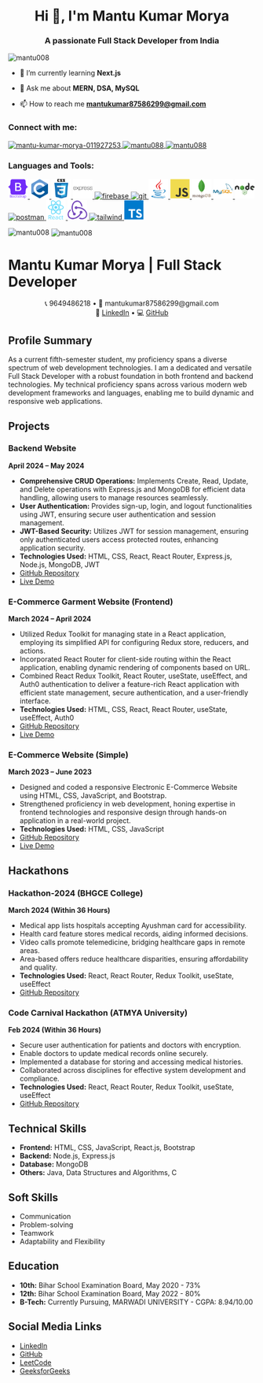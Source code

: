 <h1 align="center">Hi 👋, I'm Mantu Kumar Morya</h1>
<h3 align="center">A passionate Full Stack Developer from India</h3>

<p align="left"> 
  <img src="https://komarev.com/ghpvc/?username=mantu008&label=Profile%20views&color=0e75b6&style=flat" alt="mantu008" /> 
</p>

- 🌱 I’m currently learning **Next.js**

- 💬 Ask me about **MERN, DSA, MySQL**

- 📫 How to reach me **mantukumar87586299@gmail.com**

<h3 align="left">Connect with me:</h3>
<p align="left">
  <a href="https://linkedin.com/in/mantu-kumar-morya-011927253" target="blank">
    <img align="center" src="https://raw.githubusercontent.com/rahuldkjain/github-profile-readme-generator/master/src/images/icons/Social/linked-in-alt.svg" alt="mantu-kumar-morya-011927253" height="30" width="40" />
  </a>
  <a href="https://www.leetcode.com/mantu088" target="blank">
    <img align="center" src="https://raw.githubusercontent.com/rahuldkjain/github-profile-readme-generator/master/src/images/icons/Social/leet-code.svg" alt="mantu088" height="30" width="40" />
  </a>
  <a href="https://auth.geeksforgeeks.org/user/mantu088" target="blank">
    <img align="center" src="https://raw.githubusercontent.com/rahuldkjain/github-profile-readme-generator/master/src/images/icons/Social/geeks-for-geeks.svg" alt="mantu088" height="30" width="40" />
  </a>
</p>

<h3 align="left">Languages and Tools:</h3>
<p align="left"> 
  <a href="https://getbootstrap.com" target="_blank" rel="noreferrer"> 
    <img src="https://raw.githubusercontent.com/devicons/devicon/master/icons/bootstrap/bootstrap-plain-wordmark.svg" alt="bootstrap" width="40" height="40"/> 
  </a> 
  <a href="https://www.cprogramming.com/" target="_blank" rel="noreferrer"> 
    <img src="https://raw.githubusercontent.com/devicons/devicon/master/icons/c/c-original.svg" alt="c" width="40" height="40"/> 
  </a> 
  <a href="https://www.w3schools.com/css/" target="_blank" rel="noreferrer"> 
    <img src="https://raw.githubusercontent.com/devicons/devicon/master/icons/css3/css3-original-wordmark.svg" alt="css3" width="40" height="40"/> 
  </a> 
  <a href="https://expressjs.com" target="_blank" rel="noreferrer"> 
    <img src="https://raw.githubusercontent.com/devicons/devicon/master/icons/express/express-original-wordmark.svg" alt="express" width="40" height="40"/> 
  </a> 
  <a href="https://firebase.google.com/" target="_blank" rel="noreferrer"> 
    <img src="https://www.vectorlogo.zone/logos/firebase/firebase-icon.svg" alt="firebase" width="40" height="40"/> 
  </a> 
  <a href="https://git-scm.com/" target="_blank" rel="noreferrer"> 
    <img src="https://www.vectorlogo.zone/logos/git-scm/git-scm-icon.svg" alt="git" width="40" height="40"/> 
  </a> 
  <a href="https://www.java.com" target="_blank" rel="noreferrer"> 
    <img src="https://raw.githubusercontent.com/devicons/devicon/master/icons/java/java-original.svg" alt="java" width="40" height="40"/> 
  </a> 
  <a href="https://developer.mozilla.org/en-US/docs/Web/JavaScript" target="_blank" rel="noreferrer"> 
    <img src="https://raw.githubusercontent.com/devicons/devicon/master/icons/javascript/javascript-original.svg" alt="javascript" width="40" height="40"/> 
  </a> 
  <a href="https://www.mongodb.com/" target="_blank" rel="noreferrer"> 
    <img src="https://raw.githubusercontent.com/devicons/devicon/master/icons/mongodb/mongodb-original-wordmark.svg" alt="mongodb" width="40" height="40"/> 
  </a> 
  <a href="https://www.mysql.com/" target="_blank" rel="noreferrer"> 
    <img src="https://raw.githubusercontent.com/devicons/devicon/master/icons/mysql/mysql-original-wordmark.svg" alt="mysql" width="40" height="40"/> 
  </a> 
  <a href="https://nodejs.org" target="_blank" rel="noreferrer"> 
    <img src="https://raw.githubusercontent.com/devicons/devicon/master/icons/nodejs/nodejs-original-wordmark.svg" alt="nodejs" width="40" height="40"/> 
  </a> 
  <a href="https://postman.com" target="_blank" rel="noreferrer"> 
    <img src="https://www.vectorlogo.zone/logos/getpostman/getpostman-icon.svg" alt="postman" width="40" height="40"/> 
  </a> 
  <a href="https://reactjs.org/" target="_blank" rel="noreferrer"> 
    <img src="https://raw.githubusercontent.com/devicons/devicon/master/icons/react/react-original-wordmark.svg" alt="react" width="40" height="40"/> 
  </a> 
  <a href="https://redux.js.org" target="_blank" rel="noreferrer"> 
    <img src="https://raw.githubusercontent.com/devicons/devicon/master/icons/redux/redux-original.svg" alt="redux" width="40" height="40"/> 
  </a> 
  <a href="https://tailwindcss.com/" target="_blank" rel="noreferrer"> 
    <img src="https://www.vectorlogo.zone/logos/tailwindcss/tailwindcss-icon.svg" alt="tailwind" width="40" height="40"/> 
  </a> 
  <a href="https://www.typescriptlang.org/" target="_blank" rel="noreferrer"> 
    <img src="https://raw.githubusercontent.com/devicons/devicon/master/icons/typescript/typescript-original.svg" alt="typescript" width="40" height="40"/> 
  </a> 
</p>

<p><img align="left" src="https://github-readme-stats.vercel.app/api/top-langs?username=mantu008&show_icons=true&locale=en&layout=compact" alt="mantu008" /></p>

<p>&nbsp;<img align="center" src="https://github-readme-stats.vercel.app/api?username=mantu008&show_icons=true&locale=en" alt="mantu008" /></p>

# Mantu Kumar Morya | Full Stack Developer


<p align="center">
  📞 9649486218 • 📧 mantukumar87586299@gmail.com <br/>
  🔗 <a href="https://www.linkedin.com/in/mantu-kumar-morya-011927253/">LinkedIn</a> • 💻 <a href="https://github.com/Mantu008">GitHub</a>
</p>

## Profile Summary
As a current fifth-semester student, my proficiency spans a diverse spectrum of web development technologies. I am a dedicated and versatile Full Stack Developer with a robust foundation in both frontend and backend technologies. My technical proficiency spans across various modern web development frameworks and languages, enabling me to build dynamic and responsive web applications.

## Projects

### Backend Website
**April 2024 – May 2024**


- **Comprehensive CRUD Operations:** Implements Create, Read, Update, and Delete operations with Express.js and MongoDB for efficient data handling, allowing users to manage resources seamlessly.
- **User Authentication:** Provides sign-up, login, and logout functionalities using JWT, ensuring secure user authentication and session management.
- **JWT-Based Security:** Utilizes JWT for session management, ensuring only authenticated users access protected routes, enhancing application security.
- **Technologies Used:** HTML, CSS, React, React Router, Express.js, Node.js, MongoDB, JWT
- [GitHub Repository](https://github.com/Mantu008/E-commerce-Backend)
- [Live Demo](https://e-commerce-mern-frontant.vercel.app/)

### E-Commerce Garment Website (Frontend)
**March 2024 – April 2024**


- Utilized Redux Toolkit for managing state in a React application, employing its simplified API for configuring Redux store, reducers, and actions.
- Incorporated React Router for client-side routing within the React application, enabling dynamic rendering of components based on URL.
- Combined React Redux Toolkit, React Router, useState, useEffect, and Auth0 authentication to deliver a feature-rich React application with efficient state management, secure authentication, and a user-friendly interface.
- **Technologies Used:** HTML, CSS, React, React Router, useState, useEffect, Auth0
- [GitHub Repository](https://github.com/Mantu008/E-Commerce-REACT)
- [Live Demo](http://e-commerce-react-ecru-eta.vercel.app)

### E-Commerce Website (Simple)
**March 2023 – June 2023**

- Designed and coded a responsive Electronic E-Commerce Website using HTML, CSS, JavaScript, and Bootstrap.
- Strengthened proficiency in web development, honing expertise in frontend technologies and responsive design through hands-on application in a real-world project.
- **Technologies Used:** HTML, CSS, JavaScript
- [GitHub Repository](https://github.com/Mantu008/EComerce)
- [Live Demo](https://mantu008.github.io/EComerce/)

## Hackathons

### Hackathon-2024 (BHGCE College)
**March 2024 (Within 36 Hours)**

- Medical app lists hospitals accepting Ayushman card for accessibility.
- Health card feature stores medical records, aiding informed decisions.
- Video calls promote telemedicine, bridging healthcare gaps in remote areas.
- Area-based offers reduce healthcare disparities, ensuring affordability and quality.
- **Technologies Used:** React, React Router, Redux Toolkit, useState, useEffect
- [GitHub Repository](https://github.com/Mantu008/Hackathon-2024-Gardi)

### Code Carnival Hackathon (ATMYA University)
**Feb 2024 (Within 36 Hours)**

- Secure user authentication for patients and doctors with encryption.
- Enable doctors to update medical records online securely.
- Implemented a database for storing and accessing medical histories.
- Collaborated across disciplines for effective system development and compliance.
- **Technologies Used:** React, React Router, Redux Toolkit, useState, useEffect
- [GitHub Repository](https://github.com/Mantu008/Code-carnival-hackathon)

## Technical Skills
- **Frontend:** HTML, CSS, JavaScript, React.js, Bootstrap
- **Backend:** Node.js, Express.js
- **Database:** MongoDB
- **Others:** Java, Data Structures and Algorithms, C

## Soft Skills
- Communication
- Problem-solving
- Teamwork
- Adaptability and Flexibility

## Education
- **10th:** Bihar School Examination Board, May 2020 - 73%
- **12th:** Bihar School Examination Board, May 2022 - 80%
- **B-Tech:** Currently Pursuing, MARWADI UNIVERSITY - CGPA: 8.94/10.00

## Social Media Links
- [LinkedIn](https://www.linkedin.com/in/mantu-kumar-morya-011927253/)
- [GitHub](https://github.com/Mantu008)
- [LeetCode](https://leetcode.com/Mantu088/)
- [GeeksforGeeks](https://auth.geeksforgeeks.org/user/mantu088)
